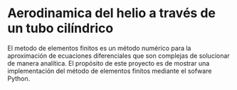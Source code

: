 # Aerodinamica del helio a través de un tubo cilíndrico
El metodo de elementos finitos es un método numérico para la aproximación de ecuaciones diferenciales que son complejas de solucionar de manera analítica. El propósito de este proyecto es de mostrar una implementación del método de elementos finitos mediante el sofware Python.
